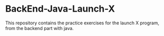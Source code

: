 # BackEnd-Java-Launch-X
This repository contains the practice exercises for the launch X program, from the backend part with java.
